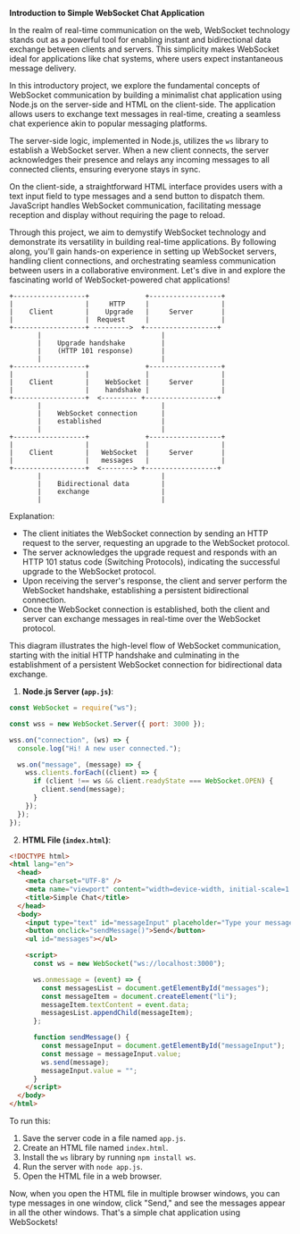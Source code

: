 **Introduction to Simple WebSocket Chat Application**

In the realm of real-time communication on the web, WebSocket technology stands out as a powerful tool for enabling instant and bidirectional data exchange between clients and servers. This simplicity makes WebSocket ideal for applications like chat systems, where users expect instantaneous message delivery.

In this introductory project, we explore the fundamental concepts of WebSocket communication by building a minimalist chat application using Node.js on the server-side and HTML on the client-side. The application allows users to exchange text messages in real-time, creating a seamless chat experience akin to popular messaging platforms.

The server-side logic, implemented in Node.js, utilizes the `ws` library to establish a WebSocket server. When a new client connects, the server acknowledges their presence and relays any incoming messages to all connected clients, ensuring everyone stays in sync.

On the client-side, a straightforward HTML interface provides users with a text input field to type messages and a send button to dispatch them. JavaScript handles WebSocket communication, facilitating message reception and display without requiring the page to reload.

Through this project, we aim to demystify WebSocket technology and demonstrate its versatility in building real-time applications. By following along, you'll gain hands-on experience in setting up WebSocket servers, handling client connections, and orchestrating seamless communication between users in a collaborative environment. Let's dive in and explore the fascinating world of WebSocket-powered chat applications!

```
+------------------+              +------------------+
|                  |     HTTP     |                  |
|    Client        |    Upgrade   |     Server       |
|                  |  Request     |                  |
+------------------+ --------->  +------------------+
       |                              |
       |    Upgrade handshake         |
       |    (HTTP 101 response)       |
       |                              |
+------------------+              +------------------+
|                  |              |                  |
|    Client        |    WebSocket |     Server       |
|                  |    handshake |                  |
+------------------+  <--------- +------------------+
       |                              |
       |    WebSocket connection      |
       |    established               |
       |                              |
+------------------+              +------------------+
|                  |              |                  |
|    Client        |   WebSocket  |     Server       |
|                  |   messages   |                  |
+------------------+  <--------> +------------------+
       |                              |
       |    Bidirectional data        |
       |    exchange                  |
       |                              |
```

Explanation:

- The client initiates the WebSocket connection by sending an HTTP request to the server, requesting an upgrade to the WebSocket protocol.
- The server acknowledges the upgrade request and responds with an HTTP 101 status code (Switching Protocols), indicating the successful upgrade to the WebSocket protocol.
- Upon receiving the server's response, the client and server perform the WebSocket handshake, establishing a persistent bidirectional connection.
- Once the WebSocket connection is established, both the client and server can exchange messages in real-time over the WebSocket protocol.

This diagram illustrates the high-level flow of WebSocket communication, starting with the initial HTTP handshake and culminating in the establishment of a persistent WebSocket connection for bidirectional data exchange.

1. **Node.js Server (`app.js`)**:

```javascript
const WebSocket = require("ws");

const wss = new WebSocket.Server({ port: 3000 });

wss.on("connection", (ws) => {
  console.log("Hi! A new user connected.");

  ws.on("message", (message) => {
    wss.clients.forEach((client) => {
      if (client !== ws && client.readyState === WebSocket.OPEN) {
        client.send(message);
      }
    });
  });
});
```

2. **HTML File (`index.html`)**:

```html
<!DOCTYPE html>
<html lang="en">
  <head>
    <meta charset="UTF-8" />
    <meta name="viewport" content="width=device-width, initial-scale=1.0" />
    <title>Simple Chat</title>
  </head>
  <body>
    <input type="text" id="messageInput" placeholder="Type your message..." />
    <button onclick="sendMessage()">Send</button>
    <ul id="messages"></ul>

    <script>
      const ws = new WebSocket("ws://localhost:3000");

      ws.onmessage = (event) => {
        const messagesList = document.getElementById("messages");
        const messageItem = document.createElement("li");
        messageItem.textContent = event.data;
        messagesList.appendChild(messageItem);
      };

      function sendMessage() {
        const messageInput = document.getElementById("messageInput");
        const message = messageInput.value;
        ws.send(message);
        messageInput.value = "";
      }
    </script>
  </body>
</html>
```

To run this:

1. Save the server code in a file named `app.js`.
2. Create an HTML file named `index.html`.
3. Install the `ws` library by running `npm install ws`.
4. Run the server with `node app.js`.
5. Open the HTML file in a web browser.

Now, when you open the HTML file in multiple browser windows, you can type messages in one window, click "Send," and see the messages appear in all the other windows. That's a simple chat application using WebSockets!
